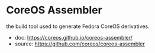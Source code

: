 # CoreOS Assembler
the build tool used to generate Fedora CoreOS derivatives.
- doc: https://coreos.github.io/coreos-assembler/
- source: https://github.com/coreos/coreos-assembler
